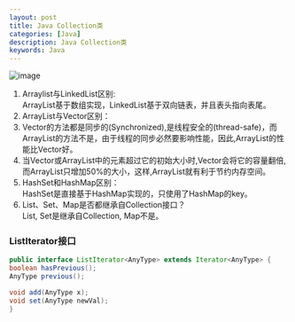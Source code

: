 ```yaml
---
layout: post
title: Java Collection类
categories: [Java]
description: Java Collection类
keywords: Java
---
```

![image](https://pictures-1255802956.cos.ap-chengdu.myqcloud.com/youdao_JavaFundation/JavaCollection.jpeg)


1. Arraylist与LinkedList区别:  
ArrayList基于数组实现，LinkedList基于双向链表，并且表头指向表尾。
2. ArrayList与Vector区别：
1. Vector的方法都是同步的(Synchronized),是线程安全的(thread-safe)，而ArrayList的方法不是，由于线程的同步必然要影响性能，因此,ArrayList的性能比Vector好。 
2. 当Vector或ArrayList中的元素超过它的初始大小时,Vector会将它的容量翻倍,而ArrayList只增加50%的大小，这样,ArrayList就有利于节约内存空间。
3. HashSet和HashMap区别：  
HashSet是直接基于HashMap实现的，只使用了HashMap的key。
4. List、Set、Map是否都继承自Collection接口？  
List, Set是继承自Collection, Map不是。


### ListIterator接口

```java
public interface ListIterator<AnyType> extends Iterator<AnyType> {
boolean hasPrevious();
AnyType previous();

void add(AnyType x);
void set(AnyType newVal);
}
```
